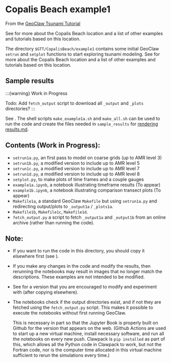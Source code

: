# Copalis Beach example1

From the
[GeoClaw Tsunami Tutorial](https://rjleveque.github.io/geoclaw_tsunami_tutorial)

See [](../README) for more about the Copalis Beach location and a
list of other examples and tutorials based on this location.

The directory `$GTT/CopalisBeach/example1`
contains some initial GeoClaw `setrun` and `setplot` functions to start
exploring tsunami modeling.  See [](../README) for more about the Copalis
Beach location and a list of other examples and tutorials based on this
location.

## Sample results

:::{warning}
Work in Progress

Todo: Add `fetch_output` script to download all `_output` and `_plots`
directories?
:::

See [](results).  The shell scripts `make_example1a.sh` and `make_all.sh`
can be used to run the code and create the files needed in `sample_results`
for [rendering results.md](results).

## Contents (Work in Progress):

- `setrun1a.py`, an first pass to model on coarse grids (up to AMR level 3)
- `setrun1b.py`, a modified version to include up to AMR level 5
- `setrun1c.py`, a modified version to include up to AMR level 7
- `setrun1d.py`, a modified version to include up to AMR level 8
- `setplot.py`, to make plots of time frames and a couple gauges
- `example1a.ipynb`, a notebook illustrating timeframe results (To appear)
- `example1b.ipynb`, a notebook illustrating comparison transect plots (To
  appear)
- `Makefile1a`, a standard GeoClaw `Makefile` but using `setrun1a.py`
  and redirecting output/plots to `_output1a` / `_plots1a`.
- `Makefile1b`, `Makefile1c`, `Makefile1d`.
- `fetch_output.py` a script to fetch `_output1a` and `_output1b` from an
  online archive (rather than running the code).

## Note:

- If you want to run the code in this directory, you should copy it
  elsewhere first (see [](../../../workflow)).

- If you make any changes in the code and modify the results, then rerunning
  the notebooks may result in images that no longer match the descriptions.
  These examples are not intended to be modified.

- See [](../exercise1/README) for a version that you are encouraged to
  modify and experiment with (after copying elsewhere).

- The notebooks check if the output directories exist, and if not they
  are fetched using the `fetch_output.py` script.  This makes it possible
  to execute the notebooks without first running GeoClaw.

  This is necessary in part so that the Jupyter Book is properly built on
  Github for the version that appears on the web. (Github Actions
  are used to start up a new virtual machine, install necessary software,
  and run all the notebooks on every new push.  Clawpack is `pip installed`
  as part of this, which allows all the Python code in Clawpack to work, but
  not the Fortran code, nor is the computer time allocated in this virtual
  machine sufficient to rerun the simulations every time.)
